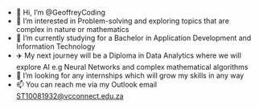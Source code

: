 - 👋 Hi, I’m @GeoffreyCoding
- 👀 I’m interested in Problem-solving and exploring topics that are complex in nature or mathematics 
- 🌱 I’m currently studying for a Bachelor in Application Development and Information Technology
- ✈️ My next journey will be a Diploma in Data Analytics where we will explore AI e.g Neural Networks and complex mathematical algorithms
- 💞️ I’m looking for any internships which will grow my skills in any way
- 📫 You can reach me via my Outlook email ST10081932@vcconnect.edu.za

